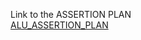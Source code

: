 Link to the ASSERTION PLAN \
[ ALU_ASSERTION_PLAN ](https://docs.google.com/spreadsheets/d/1-eUQaa3-y7UxgEbCwgKyJNUmjdlAEWhuEhpQAFzCgQQ/edit?usp=sharing)